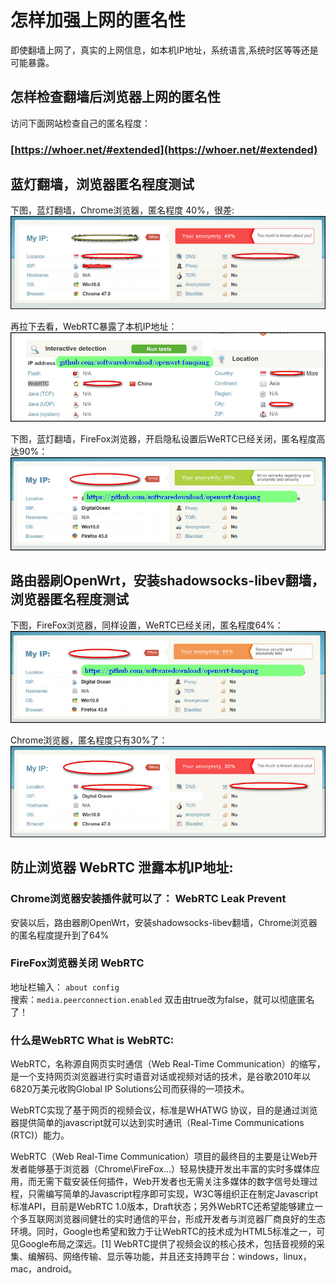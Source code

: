 # 怎样加强上网的匿名性

即使翻墙上网了，真实的上网信息，如本机IP地址，系统语言,系统时区等等还是可能暴露。

## 怎样检查翻墙后浏览器上网的匿名性

访问下面网站检查自己的匿名程度：

### [https://whoer.net/#extended](https://whoer.net/#extended)

## 蓝灯翻墙，浏览器匿名程度测试

下图，蓝灯翻墙，Chrome浏览器，匿名程度 40%，很差:  
![](images/5.2.niming-chrome-lantern.png)


再拉下去看，WebRTC暴露了本机IP地址：  
![](images/5.2.niming-chrome-lantern-webrtc.png)

下图，蓝灯翻墙，FireFox浏览器，开启隐私设置后WeRTC已经关闭，匿名程度高达90%：  
![](images/5.2.niming-firefox-lantern.png)


## 路由器刷OpenWrt，安装shadowsocks-libev翻墙，浏览器匿名程度测试

下图，FireFox浏览器，同样设置，WeRTC已经关闭，匿名程度64%：  
![](images/5.2.niming-firefox-openwrt-shadowsocks.png)

Chrome浏览器，匿名程度只有30%了：  
![](images/5.2.niming-chrome-openwrt-shadowsocks.png)

## 防止浏览器 WebRTC 泄露本机IP地址:

### Chrome浏览器安装插件就可以了： WebRTC Leak Prevent

安装以后，路由器刷OpenWrt，安装shadowsocks-libev翻墙，Chrome浏览器的匿名程度提升到了64%

### FireFox浏览器关闭 WebRTC

地址栏输入： `about config`  
搜索：`media.peerconnection.enabled` 双击由true改为false，就可以彻底匿名了！

### 什么是WebRTC What is WebRTC:

WebRTC，名称源自网页实时通信（Web Real-Time Communication）的缩写，是一个支持网页浏览器进行实时语音对话或视频对话的技术，是谷歌2010年以6820万美元收购Global IP Solutions公司而获得的一项技术。

WebRTC实现了基于网页的视频会议，标准是WHATWG 协议，目的是通过浏览器提供简单的javascript就可以达到实时通讯（Real-Time Communications (RTC)）能力。

WebRTC（Web Real-Time Communication）项目的最终目的主要是让Web开发者能够基于浏览器（Chrome\FireFox\...）轻易快捷开发出丰富的实时多媒体应用，而无需下载安装任何插件，Web开发者也无需关注多媒体的数字信号处理过程，只需编写简单的Javascript程序即可实现，W3C等组织正在制定Javascript 标准API，目前是WebRTC 1.0版本，Draft状态；另外WebRTC还希望能够建立一个多互联网浏览器间健壮的实时通信的平台，形成开发者与浏览器厂商良好的生态环境。同时，Google也希望和致力于让WebRTC的技术成为HTML5标准之一，可见Google布局之深远。[1] 
WebRTC提供了视频会议的核心技术，包括音视频的采集、编解码、网络传输、显示等功能，并且还支持跨平台：windows，linux，mac，android。
